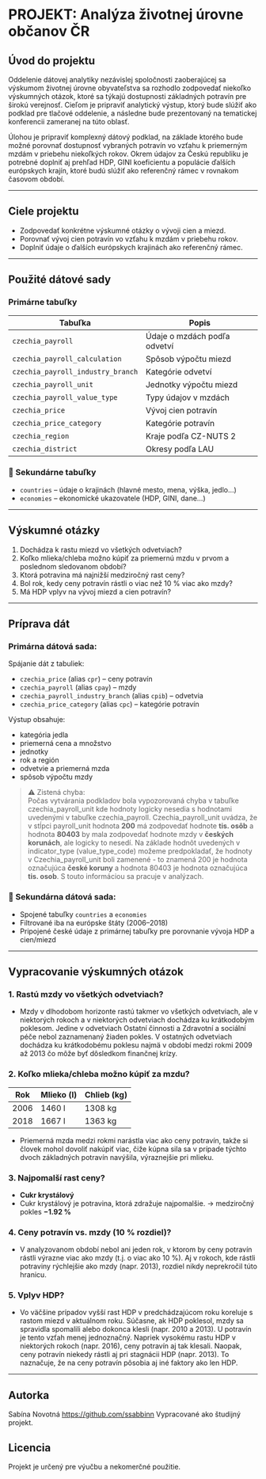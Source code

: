 # PROJEKT: Analýza životnej úrovne občanov ČR

## Úvod do projektu

Oddelenie dátovej analytiky nezávislej spoločnosti zaoberajúcej sa výskumom životnej úrovne obyvateľstva sa rozhodlo zodpovedať niekoľko výskumných otázok, ktoré sa týkajú dostupnosti základných potravín pre širokú verejnosť. Cieľom je pripraviť analytický výstup, ktorý bude slúžiť ako podklad pre tlačové oddelenie, a následne bude prezentovaný na tematickej konferencii zameranej na túto oblasť.

Úlohou je pripraviť komplexný dátový podklad, na základe ktorého bude možné porovnať dostupnosť vybraných potravín vo vzťahu k priemerným mzdám v priebehu niekoľkých rokov. Okrem údajov za Českú republiku je potrebné doplniť aj prehľad HDP, GINI koeficientu a populácie ďalších európskych krajín, ktoré budú slúžiť ako referenčný rámec v rovnakom časovom období.

---

## Ciele projektu

- Zodpovedať konkrétne výskumné otázky o vývoji cien a miezd.
- Porovnať vývoj cien potravín vo vzťahu k mzdám v priebehu rokov.
- Doplniť údaje o ďalších európskych krajinách ako referenčný rámec.

---

## Použité dátové sady

### Primárne tabuľky

| Tabuľka | Popis |
|--------|--------|
| `czechia_payroll` | Údaje o mzdách podľa odvetví |
| `czechia_payroll_calculation` | Spôsob výpočtu miezd |
| `czechia_payroll_industry_branch` | Kategórie odvetví |
| `czechia_payroll_unit` | Jednotky výpočtu miezd |
| `czechia_payroll_value_type` | Typy údajov v mzdách |
| `czechia_price` | Vývoj cien potravín |
| `czechia_price_category` | Kategórie potravín |
| `czechia_region` | Kraje podľa CZ-NUTS 2 |
| `czechia_district` | Okresy podľa LAU |

### 🔹 Sekundárne tabuľky

- `countries` – údaje o krajinách (hlavné mesto, mena, výška, jedlo…)
- `economies` – ekonomické ukazovatele (HDP, GINI, dane…)

---

## Výskumné otázky

1. Dochádza k rastu miezd vo všetkých odvetviach?
2. Koľko mlieka/chleba možno kúpiť za priemernú mzdu v prvom a poslednom sledovanom období?
3. Ktorá potravina má najnižší medziročný rast ceny?
4. Bol rok, kedy ceny potravín rástli o viac než 10 % viac ako mzdy?
5. Má HDP vplyv na vývoj miezd a cien potravín?

---

## Príprava dát

### Primárna dátová sada:

Spájanie dát z tabuliek:
- `czechia_price` (alias `cpr`) – ceny potravín
- `czechia_payroll` (alias `cpay`) – mzdy
- `czechia_payroll_industry_branch` (alias `cpib`) – odvetvia
- `czechia_price_category` (alias `cpc`) – kategórie potravín

Výstup obsahuje:
- kategória jedla
- priemerná cena a množstvo
- jednotky
- rok a región
- odvetvie a priemerná mzda
- spôsob výpočtu mzdy

> ⚠️ Zistená chyba:  
> Počas vytvárania podkladov bola vypozorovaná chyba v tabuľke czechia_payroll_unit kde hodnoty logicky nesedia s hodnotami uvedenými v tabuľke czechia_payroll. Czechia_payroll_unit uvádza, že v stĺpci payroll_unit hodnota **200** má zodpovedať hodnote **tis. osôb** a hodnota **80403** by mala zodpovedať hodnote mzdy v **českých korunách**, ale logicky to nesedí. Na základe hodnôt uvedených v indicator_type (value_type_code) možeme predpokladať, že hodnoty v Czechia_payroll_unit boli zamenené - to znamená 200 je hodnota označujúca **české koruny** a hodnota 80403 je hodnota označujúca **tis. osob**. S touto informáciou sa pracuje v analýzach.

### 🔧 Sekundárna dátová sada:

- Spojené tabuľky `countries` a `economies`
- Filtrované iba na európske štáty (2006–2018)
- Pripojené české údaje z primárnej tabuľky pre porovnanie vývoja HDP a cien/miezd

---

## Vypracovanie výskumných otázok

### 1. Rastú mzdy vo všetkých odvetviach?
-  Mzdy v dlhodobom horizonte rastú takmer vo všetkých odvetviach, ale v niektorých rokoch a v niektorých odvetviach dochádza ku krátkodobým poklesom. Jedine v odvetviach Ostatní činnosti a Zdravotní a sociální péče nebol zaznamenaný žiaden pokles. V ostatných odvetviach dochádza ku krátkodobému poklesu najmä v období medzi rokmi 2009 až 2013 čo môže byť dôsledkom finančnej krízy.

### 2. Koľko mlieka/chleba možno kúpiť za mzdu?

| Rok | Mlieko (l) | Chlieb (kg) |
|-----|------------|-------------|
| 2006 | 1460 l | 1308 kg |
| 2018 | 1667 l | 1363 kg |

- Priemerná mzda medzi rokmi narástla viac ako ceny potravín, takže si človek mohol dovoliť nakúpiť viac, čiže kúpna sila sa v prípade týchto dvoch základných potravín navýšila, výraznejšie pri mlieku.

### 3. Najpomalší rast ceny?

- **Cukr krystálový**  
-  Cukr krystálový je potravina, ktorá zdražuje najpomalšie.
  → medziročný pokles **−1.92 %**

### 4. Ceny potravín vs. mzdy (10 % rozdiel)?

- V analyzovanom období nebol ani jeden rok, v ktorom by ceny potravín rástli výrazne viac ako mzdy (t.j. o viac ako 10 %). Aj v rokoch, kde rástli potraviny rýchlejšie ako mzdy (napr. 2013), rozdiel nikdy neprekročil túto hranicu.

### 5. Vplyv HDP?

- Vo väčšine prípadov vyšší rast HDP v predchádzajúcom roku koreluje s rastom miezd v aktuálnom roku. Súčasne, ak HDP poklesol, mzdy sa spravidla spomalili alebo dokonca klesli (napr. 2010 a 2013). U potravín je tento vzťah menej jednoznačný. Napriek vysokému rastu HDP v niektorých rokoch (napr. 2016), ceny potravín aj tak klesali. Naopak, ceny potravín niekedy rástli aj pri stagnácii HDP (napr. 2013). To naznačuje, že na ceny potravín pôsobia aj iné faktory ako len HDP.

---

## Autorka

Sabína Novotná
https://github.com/ssabbinn
Vypracované ako študijný projekt.

## Licencia

Projekt je určený pre výučbu a nekomerčné použitie.
